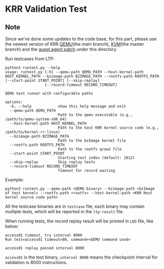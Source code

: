 # KRR Validation Test

## Note
Since we've done some updates to the code base, for this part, please use the newest version of KRR [QEMU](https://github.com/krr-io/krr-qemu)(the main branch), [KVM](https://github.com/krr-io/kernel-rr-linux)(the master branch) and the [guest agent patch](Support-KRR-guest-agent.patch) under this directory.

Run testcases from LTP:
```
python3 runtest.py --help
usage: runtest.py [-h] --qemu-path QEMU_PATH --host-kernel-path HOST_KERNEL_PATH --bzimage-path BZIMAGE_PATH --rootfs-path ROOTFS_PATH [--start-point START_POINT] [--skip-replay]
                  [--record-timeout RECORD_TIMEOUT]

QEMU test runner with configurable paths

options:
  -h, --help            show this help message and exit
  --qemu-path QEMU_PATH
                        Path to the qemu executable (e.g., /path/to/qemu-system-x86_64)
  --host-kernel-path HOST_KERNEL_PATH
                        Path to the host KRR kernel source code (e.g., /path/to/kernel-rr-linux)
  --bzimage-path BZIMAGE_PATH
                        Path to the bzImage kernel file
  --rootfs-path ROOTFS_PATH
                        Path to the rootfs qcow2 file
  --start-point START_POINT
                        Starting test index (default: 1012)
  --skip-replay         Skip replay tests
  --record-timeout RECORD_TIMEOUT
                        Timeout for record waiting
```

Example:
```
python3 runtest.py --qemu-path <QEMU binary> --bzimage-path <bzImage of test kernel> --rootfs-path <rootfs> --host-kernel-path <KRR Host kernel source code path>
```

All the testcase binaries are in `testcase` file, each binary may contain multiple tests, which will be reported in the `ltp-result` file.

When running tests, the record replay result will be printed in `LOG` file, like below:
```
access01 timeout, try interval 8000
Run test=access01 timeout=80, command=<QEMU command used>

access01 replay passed interval 8000
```
`access01` is the test binary, `interval 8000` means the checkpoint interval for validation is 8000 instructions.
